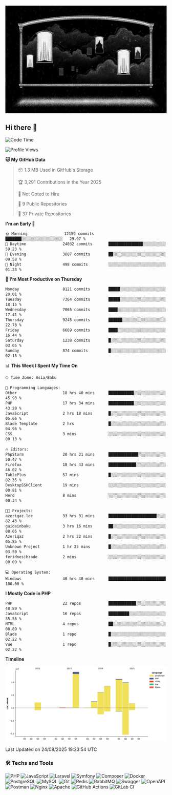 <!--WALLPAPER-->
<p align='center'>
  <img src='assets/wallpapers/4.gif' alt='Banner'>
</p>
<!--/WALLPAPER-->

## Hi there 👋

<!--START_SECTION:waka-->
![Code Time](http://img.shields.io/badge/Code%20Time-176%20hrs%2036%20mins-blue)

![Profile Views](http://img.shields.io/badge/Profile%20Views-0-blue)

**🐱 My GitHub Data** 

> 📦 1.3 MB Used in GitHub's Storage 
 > 
> 🏆 3,291 Contributions in the Year 2025
 > 
> 🚫 Not Opted to Hire
 > 
> 📜 9 Public Repositories 
 > 
> 🔑 37 Private Repositories 
 > 
**I'm an Early 🐤** 

```text
🌞 Morning                12159 commits       ███████░░░░░░░░░░░░░░░░░░   29.97 % 
🌆 Daytime                24032 commits       ███████████████░░░░░░░░░░   59.23 % 
🌃 Evening                3887 commits        ██░░░░░░░░░░░░░░░░░░░░░░░   09.58 % 
🌙 Night                  498 commits         ░░░░░░░░░░░░░░░░░░░░░░░░░   01.23 % 
```
📅 **I'm Most Productive on Thursday** 

```text
Monday                   8121 commits        █████░░░░░░░░░░░░░░░░░░░░   20.01 % 
Tuesday                  7364 commits        █████░░░░░░░░░░░░░░░░░░░░   18.15 % 
Wednesday                7065 commits        ████░░░░░░░░░░░░░░░░░░░░░   17.41 % 
Thursday                 9245 commits        ██████░░░░░░░░░░░░░░░░░░░   22.78 % 
Friday                   6669 commits        ████░░░░░░░░░░░░░░░░░░░░░   16.44 % 
Saturday                 1238 commits        █░░░░░░░░░░░░░░░░░░░░░░░░   03.05 % 
Sunday                   874 commits         █░░░░░░░░░░░░░░░░░░░░░░░░   02.15 % 
```


📊 **This Week I Spent My Time On** 

```text
🕑︎ Time Zone: Asia/Baku

💬 Programming Languages: 
Other                    18 hrs 40 mins      ███████████░░░░░░░░░░░░░░   45.93 % 
PHP                      17 hrs 34 mins      ███████████░░░░░░░░░░░░░░   43.20 % 
JavaScript               2 hrs 18 mins       █░░░░░░░░░░░░░░░░░░░░░░░░   05.66 % 
Blade Template           2 hrs               █░░░░░░░░░░░░░░░░░░░░░░░░   04.96 % 
CSS                      3 mins              ░░░░░░░░░░░░░░░░░░░░░░░░░   00.13 % 

🔥 Editors: 
PhpStorm                 20 hrs 31 mins      █████████████░░░░░░░░░░░░   50.47 % 
Firefox                  18 hrs 43 mins      ████████████░░░░░░░░░░░░░   46.02 % 
TablePlus                57 mins             █░░░░░░░░░░░░░░░░░░░░░░░░   02.35 % 
DesktopSSHClient         19 mins             ░░░░░░░░░░░░░░░░░░░░░░░░░   00.81 % 
Herd                     8 mins              ░░░░░░░░░░░░░░░░░░░░░░░░░   00.34 % 

🐱‍💻 Projects: 
azeriqaz.loc             33 hrs 31 mins      █████████████████████░░░░   82.43 % 
guideinbaku              3 hrs 16 mins       ██░░░░░░░░░░░░░░░░░░░░░░░   08.05 % 
Azeriqaz                 2 hrs 22 mins       █░░░░░░░░░░░░░░░░░░░░░░░░   05.85 % 
Unknown Project          1 hr 25 mins        █░░░░░░░░░░░░░░░░░░░░░░░░   03.50 % 
feridnesibzade           2 mins              ░░░░░░░░░░░░░░░░░░░░░░░░░   00.09 % 

💻 Operating System: 
Windows                  40 hrs 40 mins      █████████████████████████   100.00 % 
```

**I Mostly Code in PHP** 

```text
PHP                      22 repos            ████████████░░░░░░░░░░░░░   48.89 % 
JavaScript               16 repos            █████████░░░░░░░░░░░░░░░░   35.56 % 
HTML                     4 repos             ██░░░░░░░░░░░░░░░░░░░░░░░   08.89 % 
Blade                    1 repo              █░░░░░░░░░░░░░░░░░░░░░░░░   02.22 % 
Vue                      1 repo              █░░░░░░░░░░░░░░░░░░░░░░░░   02.22 % 
```



**Timeline**

![Lines of Code chart](https://raw.githubusercontent.com/feridnesibzade/feridnesibzade/main/assets/bar_graph.png)


 Last Updated on 24/08/2025 19:23:54 UTC
<!--END_SECTION:waka-->

### 🛠️ Techs and Tools

![PHP](https://img.shields.io/badge/PHP-777BB4?style=for-the-badge&logo=php&logoColor=white)
![JavaScript](https://img.shields.io/badge/JavaScript-F7DF1E?style=for-the-badge&logo=javascript&logoColor=000)
![Laravel](https://img.shields.io/badge/Laravel-F55247?style=for-the-badge&logo=laravel&logoColor=white)
![Symfony](https://img.shields.io/badge/Symfony-000000?style=for-the-badge&logo=symfony&logoColor=white)
![Composer](https://img.shields.io/badge/Composer-885630?style=for-the-badge&logo=composer&logoColor=white)
![Docker](https://img.shields.io/badge/Docker-2496ED?style=for-the-badge&logo=docker&logoColor=white)
![PostgreSQL](https://img.shields.io/badge/PostgreSQL-4169E1?style=for-the-badge&logo=postgresql&logoColor=white)
![MySQL](https://img.shields.io/badge/MySQL-4479A1?style=for-the-badge&logo=mysql&logoColor=white)
![Git](https://img.shields.io/badge/Git-F05032?style=for-the-badge&logo=git&logoColor=white)
![Redis](https://img.shields.io/badge/Redis-DC382D?style=for-the-badge&logo=redis&logoColor=white)
![RabbitMQ](https://img.shields.io/badge/RabbitMQ-FF6600?style=for-the-badge&logo=rabbitmq&logoColor=white)
![Swagger](https://img.shields.io/badge/Swagger-85EA2D?style=for-the-badge&logo=swagger&logoColor=black)
![OpenAPI](https://img.shields.io/badge/OpenAPI-6BA539?style=for-the-badge&logo=openapiinitiative&logoColor=white)
![Postman](https://img.shields.io/badge/Postman-FF6C37?style=for-the-badge&logo=postman&logoColor=white)
![Nginx](https://img.shields.io/badge/Nginx-009639?style=for-the-badge&logo=nginx&logoColor=white)
![Apache](https://img.shields.io/badge/Apache-D22128?style=for-the-badge&logo=apache&logoColor=white)
![GitHub Actions](https://img.shields.io/badge/GitHub%20Actions-2088FF?style=for-the-badge&logo=githubactions&logoColor=white)
![GitLab CI](https://img.shields.io/badge/GitLab%20CI-FC6D26?style=for-the-badge&logo=gitlab&logoColor=white)

